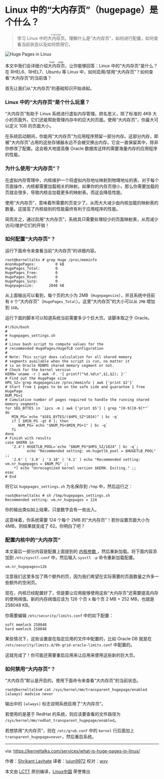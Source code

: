 Linux 中的“大内存页”（hugepage）是个什么？
======

> 学习 Linux 中的<ruby>大内存页<rt>hugepage</rt></ruby>。理解什么是“大内存页”，如何进行配置，如何查看当前状态以及如何禁用它。

![Huge Pages in Linux][1]

本文中我们会详细介绍<ruby>大内存页<rt>huge page</rt></ruby>，让你能够回答：Linux 中的“大内存页”是什么？在 RHEL6、RHEL7、Ubuntu 等 Linux 中，如何启用/禁用“大内存页”？如何查看“大内存页”的当前值？

首先让我们从“大内存页”的基础知识开始讲起。

### Linux 中的“大内存页”是个什么玩意？

“大内存页”有助于 Linux 系统进行虚拟内存管理。顾名思义，除了标准的 4KB 大小的页面外，它们还能帮助管理内存中的巨大的页面。使用“大内存页”，你最大可以定义 1GB 的页面大小。

在系统启动期间，你能用“大内存页”为应用程序预留一部分内存。这部分内存，即被“大内存页”占用的这些存储器永远不会被交换出内存。它会一直保留其中，除非你修改了配置。这会极大地提高像 Oracle 数据库这样的需要海量内存的应用程序的性能。

### 为什么使用“大内存页”？

在虚拟内存管理中，内核维护一个将虚拟内存地址映射到物理地址的表，对于每个页面操作，内核都需要加载相关的映射。如果你的内存页很小，那么你需要加载的页就会很多，导致内核会加载更多的映射表。而这会降低性能。

使用“大内存页”，意味着所需要的页变少了。从而大大减少由内核加载的映射表的数量。这提高了内核级别的性能最终有利于应用程序的性能。

简而言之，通过启用“大内存页”，系统具只需要处理较少的页面映射表，从而减少访问/维护它们的开销！

### 如何配置“大内存页”？

运行下面命令来查看当前“大内存页”的详细内容。

```
root@kerneltalks # grep Huge /proc/meminfo
AnonHugePages:         0 kB
HugePages_Total:       0
HugePages_Free:        0
HugePages_Rsvd:        0
HugePages_Surp:        0
Hugepagesize:       2048 kB
```

从上面输出可以看到，每个页的大小为 2MB（`Hugepagesize`），并且系统中目前有 `0` 个“大内存页”（`HugePages_Total`）。这里“大内存页”的大小可以从 `2MB` 增加到 `1GB`。

运行下面的脚本可以知道系统当前需要多少个巨大页。该脚本取之于 Oracle。

```
#!/bin/bash
#
# hugepages_settings.sh
#
# Linux bash script to compute values for the
# recommended HugePages/HugeTLB configuration
#
# Note: This script does calculation for all shared memory
# segments available when the script is run, no matter it
# is an Oracle RDBMS shared memory segment or not.
# Check for the kernel version
KERN=`uname -r | awk -F. '{ printf("%d.%d\n",$1,$2); }'`
# Find out the HugePage size
HPG_SZ=`grep Hugepagesize /proc/meminfo | awk {'print $2'}`
# Start from 1 pages to be on the safe side and guarantee 1 free HugePage
NUM_PG=1
# Cumulative number of pages required to handle the running shared memory segments
for SEG_BYTES in `ipcs -m | awk {'print $5'} | grep "[0-9][0-9]*"`
do
   MIN_PG=`echo "$SEG_BYTES/($HPG_SZ*1024)" | bc -q`
   if [ $MIN_PG -gt 0 ]; then
      NUM_PG=`echo "$NUM_PG+$MIN_PG+1" | bc -q`
   fi
done
# Finish with results
case $KERN in
   '2.4') HUGETLB_POOL=`echo "$NUM_PG*$HPG_SZ/1024" | bc -q`;
          echo "Recommended setting: vm.hugetlb_pool = $HUGETLB_POOL" ;;
   '2.6' | '3.8' | '3.10' | '4.1' ) echo "Recommended setting: vm.nr_hugepages = $NUM_PG" ;;
    *) echo "Unrecognized kernel version $KERN. Exiting." ;;
esac
# End
```

将它以 `hugepages_settings.sh` 为名保存到 `/tmp` 中，然后运行之：

```
root@kerneltalks # sh /tmp/hugepages_settings.sh
Recommended setting: vm.nr_hugepages = 124
```

你的输出类似如上结果，只是数字会有一些出入。

这意味着，你系统需要 124 个每个 2MB 的“大内存页”！若你设置页面大小为 4MB，则结果就变成了 62。你明白了吧？

### 配置内核中的“大内存页”

本文最后一部分内容是配置上面提到的 [内核参数 ][2] ，然后重新加载。将下面内容添加到 `/etc/sysctl.conf` 中，然后输入 `sysctl -p` 命令重新加载配置。

```
vm.nr_hugepages=126
```

注意我们这里多加了两个额外的页，因为我们希望在实际需要的页面数量之外多一些额外的空闲页。

现在，内核已经配置好了，但是要让应用能够使用这些“大内存页”还需要提高内存的使用阀值。新的内存阀值应该为 126 个页 x 每个页 2 MB  = 252 MB，也就是 258048 KB。

你需要编辑 `/etc/security/limits.conf` 中的如下配置：

```
soft memlock 258048
hard memlock 258048
```

某些情况下，这些设置是在指定应用的文件中配置的，比如 Oracle DB 就是在 `/etc/security/limits.d/99-grid-oracle-limits.conf` 中配置的。

这就完成了！你可能还需要重启应用来让应用来使用这些新的巨大页。

### 如何禁用“大内存页”？

“大内存页”默认是开启的。使用下面命令来查看“大内存页”的当前状态。

```
root@kerneltalks# cat /sys/kernel/mm/transparent_hugepage/enabled
[always] madvise never
```

输出中的 `[always]` 标志说明系统启用了“大内存页”。

若使用的是基于 RedHat 的系统，则应该要查看的文件路径为 `/sys/kernel/mm/redhat_transparent_hugepage/enabled`。

若想禁用“大内存页”，则在 `/etc/grub.conf` 中的 `kernel` 行后面加上 `transparent_hugepage=never`，然后重启系统。

--------------------------------------------------------------------------------

via: https://kerneltalks.com/services/what-is-huge-pages-in-linux/

作者：[Shrikant Lavhate][a]
译者：[lujun9972](https://github.com/lujun9972)
校对：[wxy](https://github.com/wxy)

本文由 [LCTT](https://github.com/LCTT/TranslateProject) 原创编译，[Linux中国](https://linux.cn/) 荣誉推出

[a]:https://kerneltalks.com
[1]:https://a1.kerneltalks.com/wp-content/uploads/2017/11/hugepages-in-linux.png
[2]:https://kerneltalks.com/linux/how-to-tune-kernel-parameters-in-linux/
